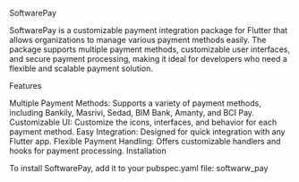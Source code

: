 SoftwarePay

SoftwarePay is a customizable payment integration package for Flutter that allows organizations to manage various payment methods easily. The package supports multiple payment methods, customizable user interfaces, and secure payment processing, making it ideal for developers who need a flexible and scalable payment solution.

Features

Multiple Payment Methods: Supports a variety of payment methods, including Bankily, Masrivi, Sedad, BIM Bank, Amanty, and BCI Pay.
Customizable UI: Customize the icons, interfaces, and behavior for each payment method.
Easy Integration: Designed for quick integration with any Flutter app.
Flexible Payment Handling: Offers customizable handlers and hooks for payment processing.
Installation

To install SoftwarePay, add it to your pubspec.yaml file: softwarw_pay
